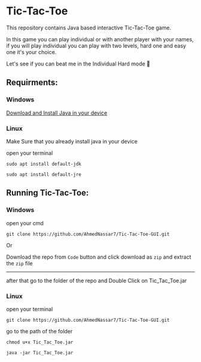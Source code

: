 # Tic-Tac-Toe

This repository contains Java based interactive Tic-Tac-Toe game.

In this game you can play individual or with another player with your names, if you will play individual you can play with two levels, hard one and easy one it's your choice.

Let's see if you can beat me in the Individual Hard mode 👀

## Requirments:

### Windows
[Download and Install Java in your device](https://download.oracle.com/java/17/latest/jdk-17_windows-x64_bin.exe)

### Linux

Make Sure that you already install java in your device

open your terminal

```
sudo apt install default-jdk
```
```
sudo apt install default-jre
```

## Running Tic-Tac-Toe:

### Windows

open your cmd
```
git clone https://github.com/AhmedNassar7/Tic-Tac-Toe-GUI.git
```
Or 

Download the repo from `Code` button and click download as `zip` and extract the `zip` file


---------------------------------------------------------------------------------------------

after that go to the folder of the repo and Double Click on Tic_Tac_Toe.jar 

### Linux

open your terminal

```
git clone https://github.com/AhmedNassar7/Tic-Tac-Toe-GUI.git
```
go to the path of the folder

```
chmod u+x Tic_Tac_Toe.jar
```
```
java -jar Tic_Tac_Toe.jar
```

